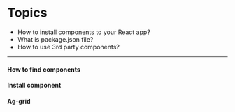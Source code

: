 # Topics

* How to install components to your React app?
* What is package.json file?
* How to use 3rd party components?

----
#### How to find components
#### Install component
#### Ag-grid